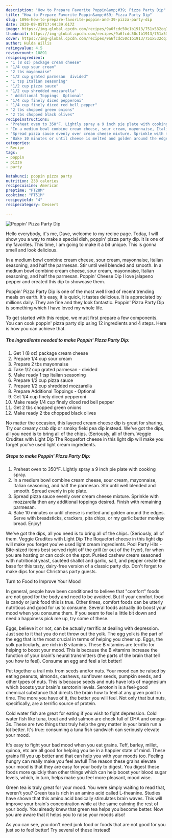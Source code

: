 ```yaml
---
description: "How to Prepare Favorite Poppin&amp;#39; Pizza Party Dip"
title: "How to Prepare Favorite Poppin&amp;#39; Pizza Party Dip"
slug: 1096-how-to-prepare-favorite-poppin-and-39-pizza-party-dip
date: 2020-09-05T17:44:39.617Z
image: https://img-global.cpcdn.com/recipes/9a6fcdc50c1b1913/751x532cq70/poppin-pizza-party-dip-recipe-main-photo.jpg
thumbnail: https://img-global.cpcdn.com/recipes/9a6fcdc50c1b1913/751x532cq70/poppin-pizza-party-dip-recipe-main-photo.jpg
cover: https://img-global.cpcdn.com/recipes/9a6fcdc50c1b1913/751x532cq70/poppin-pizza-party-dip-recipe-main-photo.jpg
author: Hulda Willis
ratingvalue: 4.5
reviewcount: 10891
recipeingredient:
- "1 (8 oz) package cream cheese"
- "1/4 cup sour cream"
- "2 tbs mayonnaise"
- "1/2 cup grated parmesan  divided"
- "1 tsp Italian seasoning"
- "1/2 cup pizza sauce"
- "1/2 cup shredded mozzarella"
- " Additional Toppings  Optional"
- "1/4 cup finely diced pepperoni"
- "1/4 cup finely diced red bell pepper"
- "2 tbs chopped green onions"
- "2 tbs chopped black olives"
recipeinstructions:
- "Preheat oven to 350°F. Lightly spray a 9 inch pie plate with cooking spray."
- "In a medium bowl combine cream cheese, sour cream, mayonnaise, Italian seasoning, and half the parmesan. Stir until well blended and smooth. Spread evenly in pie plate."
- "Spread pizza sauce evenly over cream cheese mixture. Sprinkle with mozzarella then any additional toppings desired. Finish with remaining parmesan."
- "Bake 10 minutes or until cheese is melted and golden around the edges. Serve with breadsticks, crackers, pita chips, or my garlic butter monkey bread. Enjoy!"
categories:
- Recipe
tags:
- poppin
- pizza
- party

katakunci: poppin pizza party 
nutrition: 238 calories
recipecuisine: American
preptime: "PT28M"
cooktime: "PT51M"
recipeyield: "4"
recipecategory: Dessert

---
```



![Poppin&#39; Pizza Party Dip](https://img-global.cpcdn.com/recipes/9a6fcdc50c1b1913/751x532cq70/poppin-pizza-party-dip-recipe-main-photo.jpg)

Hello everybody, it's me, Dave, welcome to my recipe page. Today, I will show you a way to make a special dish, poppin&#39; pizza party dip. It is one of my favorites. This time, I am going to make it a bit unique. This is gonna smell and look delicious.

In a medium bowl combine cream cheese, sour cream, mayonnaise, Italian seasoning, and half the parmesan. Stir until well blended and smooth. In a medium bowl combine cream cheese, sour cream, mayonnaise, Italian seasoning, and half the parmesan. Poppin&#39; Cheese Dip I love jalapeno pepper and created this dip to showcase them.

Poppin&#39; Pizza Party Dip is one of the most well liked of recent trending meals on earth. It's easy, it is quick, it tastes delicious. It is appreciated by millions daily. They are fine and they look fantastic. Poppin&#39; Pizza Party Dip is something which I have loved my whole life.


To get started with this recipe, we must first prepare a few components. You can cook poppin&#39; pizza party dip using 12 ingredients and 4 steps. Here is how you can achieve that.

<!--inarticleads1-->

##### The ingredients needed to make Poppin&#39; Pizza Party Dip:

1. Get 1 (8 oz) package cream cheese
1. Prepare 1/4 cup sour cream
1. Prepare 2 tbs mayonnaise
1. Take 1/2 cup grated parmesan - divided
1. Make ready 1 tsp Italian seasoning
1. Prepare 1/2 cup pizza sauce
1. Prepare 1/2 cup shredded mozzarella
1. Prepare  Additional Toppings - Optional
1. Get 1/4 cup finely diced pepperoni
1. Make ready 1/4 cup finely diced red bell pepper
1. Get 2 tbs chopped green onions
1. Make ready 2 tbs chopped black olives


No matter the occasion, this layered cream cheese dip is great for sharing. Try our creamy crab dip or smoky field pea dip instead. We&#39;ve got the dips, all you need is to bring all of the chips. (Seriously, all of them. Veggie Crudites with Light Dip The Roquefort cheese in this light dip will make you forget you&#39;ve used light cream ingredients. 

<!--inarticleads2-->

##### Steps to make Poppin&#39; Pizza Party Dip:

1. Preheat oven to 350°F. Lightly spray a 9 inch pie plate with cooking spray.
1. In a medium bowl combine cream cheese, sour cream, mayonnaise, Italian seasoning, and half the parmesan. Stir until well blended and smooth. Spread evenly in pie plate.
1. Spread pizza sauce evenly over cream cheese mixture. Sprinkle with mozzarella then any additional toppings desired. Finish with remaining parmesan.
1. Bake 10 minutes or until cheese is melted and golden around the edges. Serve with breadsticks, crackers, pita chips, or my garlic butter monkey bread. Enjoy!


We&#39;ve got the dips, all you need is to bring all of the chips. (Seriously, all of them. Veggie Crudites with Light Dip The Roquefort cheese in this light dip will make you forget you&#39;ve used light cream ingredients. Pool Party Hits - Bite-sized items best served right off the grill (or out of the fryer), for when you are hosting or can cook on the spot. Puréed cashew cream seasoned with nutritional yeast, sautéed shallot and garlic, salt, and pepper create the base for this tasty, dairy-free version of a classic party dip. Don&#39;t forget to make dips for your Christmas party guests. 

Turn to Food to Improve Your Mood


In general, people have been conditioned to believe that "comfort" foods are not good for the body and need to be avoided. But if your comfort food is candy or junk food this is true. Other times, comfort foods can be utterly nutritious and good for us to consume. Several foods actually do boost your mood when you consume them. If you seem to feel a little bit down and need a happiness pick me up, try some of these.

Eggs, believe it or not, can be actually terrific at dealing with depression. Just see to it that you do not throw out the yolk. The egg yolk is the part of the egg that is the most crucial in terms of helping you cheer up. Eggs, the yolk particularly, are rich in B vitamins. These B vitamins are terrific for helping to boost your mood. This is because the B vitamins increase the function of your brain's neural transmitters (the parts of the brain that tell you how to feel). Consume an egg and feel a lot better!

Put together a trail mix from seeds and/or nuts. Your mood can be raised by eating peanuts, almonds, cashews, sunflower seeds, pumpkin seeds, and other types of nuts. This is because seeds and nuts have lots of magnesium which boosts your brain's serotonin levels. Serotonin is a feel-good chemical substance that directs the brain how to feel at any given point in time. The more you have of it, the better you will feel. Not only that but nuts, specifically, are a terrific source of protein.

Cold water fish are great for eating if you wish to fight depression. Cold water fish like tuna, trout and wild salmon are chock full of DHA and omega-3s. These are two things that truly help the grey matter in your brain run a lot better. It's true: consuming a tuna fish sandwich can seriously elevate your mood. 

It's easy to fight your bad mood when you eat grains. Teff, barley, millet, quinoa, etc are all good for helping you be in a happier state of mind. These grains fill you up better and that can help you with your moods too. Feeling hungry can really make you feel awful! The reason these grains elevate your mood is that they are easy for your body to digest. You digest these foods more quickly than other things which can help boost your blood sugar levels, which, in turn, helps make you feel more pleasant, mood wise.

Green tea is truly great for your mood. You were simply waiting to read that, weren't you? Green tea is rich in an amino acid called L-theanine. Studies have shown that this amino acid basically stimulates brain waves. This will improve your brain's concentration while at the same calming the rest of your body. You already knew that green tea helps you become better. Now you are aware that it helps you to raise your moods also!

As you can see, you don't need junk food or foods that are not good for you just so to feel better! Try several of these instead!

